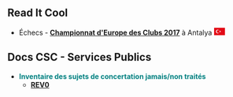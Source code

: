 ## Read It Cool

* &Eacute;checs - [**Championnat d'Europe des Clubs 2017**](/ECC_2017_Antalya/Evernote.md) à Antalya ![](TUR.png "Turquie")

## Docs CSC - Services Publics 

* <font color="teal"><b>Inventaire des sujets de concertation jamais/non traités</b></font>
    * [**REV0**](/CSC-SP/Projet_concertation_REV0_md)

